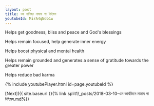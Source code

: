 ```yaml
---
layout: post
title: ওম বাণিজ্য নামায গা টাইমস
youtubeId: MirA4qNdo1w
---
```

 
 
Helps get goodness, bliss and peace and God's blessings
 
Helps remain focused, help generate inner energy 
 
Helps boost physical and mental health 
 
Helps remain grounded and generates a sense of gratitude towards the greater power 
 
Helps reduce bad karma
 
 
 
 


{% include youtubePlayer.html id=page.youtubeId %}
 
[Next]({{ site.baseurl }}{% link  split1/_posts/2018-03-10-ওম ভার্থকিনে নামায গা টাইমস.md%})
 
